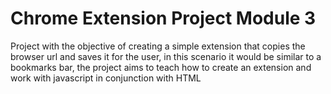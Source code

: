 <h1>Chrome Extension Project Module 3</h1>


<p>Project with the objective of creating a simple extension that copies the browser url and saves it for the user, in this scenario it would be similar to a bookmarks bar, the project aims to teach how to create an extension and work with javascript in conjunction with HTML</p>
